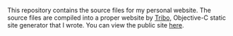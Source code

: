 This repository contains the source files for my personal website. The source files are compiled into a proper website by [Tribo](http://github.com/CarterA/Tribo), Objective-C static site generator that I wrote. You can view the public site [here](http://cartera.me/).
